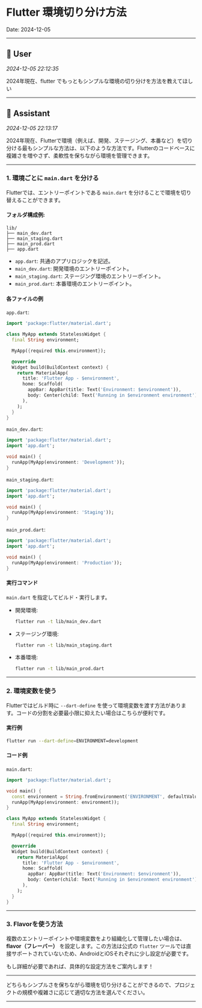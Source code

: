 # Flutter 環境切り分け方法

Date: 2024-12-05

---

## 👤 User
*2024-12-05 22:12:35*

2024年現在、flutter でもっともシンプルな環境の切り分けを方法を教えてほしい

---

## 🤖 Assistant
*2024-12-05 22:13:17*

2024年現在、Flutterで環境（例えば、開発、ステージング、本番など）を切り分ける最もシンプルな方法は、以下のような方法です。Flutterのコードベースに複雑さを増やさず、柔軟性を保ちながら環境を管理できます。

---

### 1. **環境ごとに `main.dart` を分ける**
Flutterでは、エントリーポイントである `main.dart` を分けることで環境を切り替えることができます。

#### フォルダ構成例:
```
lib/
├── main_dev.dart
├── main_staging.dart
├── main_prod.dart
├── app.dart
```

- `app.dart`: 共通のアプリロジックを記述。
- `main_dev.dart`: 開発環境のエントリーポイント。
- `main_staging.dart`: ステージング環境のエントリーポイント。
- `main_prod.dart`: 本番環境のエントリーポイント。

#### 各ファイルの例

`app.dart`:
```dart
import 'package:flutter/material.dart';

class MyApp extends StatelessWidget {
  final String environment;

  MyApp({required this.environment});

  @override
  Widget build(BuildContext context) {
    return MaterialApp(
      title: 'Flutter App - $environment',
      home: Scaffold(
        appBar: AppBar(title: Text('Environment: $environment')),
        body: Center(child: Text('Running in $environment environment')),
      ),
    );
  }
}
```

`main_dev.dart`:
```dart
import 'package:flutter/material.dart';
import 'app.dart';

void main() {
  runApp(MyApp(environment: 'Development'));
}
```

`main_staging.dart`:
```dart
import 'package:flutter/material.dart';
import 'app.dart';

void main() {
  runApp(MyApp(environment: 'Staging'));
}
```

`main_prod.dart`:
```dart
import 'package:flutter/material.dart';
import 'app.dart';

void main() {
  runApp(MyApp(environment: 'Production'));
}
```

#### 実行コマンド
`main.dart` を指定してビルド・実行します。

- 開発環境:  
  ```bash
  flutter run -t lib/main_dev.dart
  ```
- ステージング環境:  
  ```bash
  flutter run -t lib/main_staging.dart
  ```
- 本番環境:  
  ```bash
  flutter run -t lib/main_prod.dart
  ```

---

### 2. **環境変数を使う**
Flutterではビルド時に `--dart-define` を使って環境変数を渡す方法があります。コードの分割を必要最小限に抑えたい場合はこちらが便利です。

#### 実行例
```bash
flutter run --dart-define=ENVIRONMENT=development
```

#### コード例

`main.dart`:
```dart
import 'package:flutter/material.dart';

void main() {
  const environment = String.fromEnvironment('ENVIRONMENT', defaultValue: 'Production');
  runApp(MyApp(environment: environment));
}

class MyApp extends StatelessWidget {
  final String environment;

  MyApp({required this.environment});

  @override
  Widget build(BuildContext context) {
    return MaterialApp(
      title: 'Flutter App - $environment',
      home: Scaffold(
        appBar: AppBar(title: Text('Environment: $environment')),
        body: Center(child: Text('Running in $environment environment')),
      ),
    );
  }
}
```

---

### 3. **Flavorを使う方法**
複数のエントリーポイントや環境変数をより組織化して管理したい場合は、**flavor（フレーバー）** を設定します。この方法は公式の `flutter` ツールでは直接サポートされていないため、AndroidとiOSそれぞれに少し設定が必要です。

もし詳細が必要であれば、具体的な設定方法をご案内します！

---

どちらもシンプルさを保ちながら環境を切り分けることができるので、プロジェクトの規模や複雑さに応じて適切な方法を選んでください。

---
